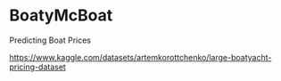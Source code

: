 # BoatyMcBoat
Predicting Boat Prices

https://www.kaggle.com/datasets/artemkorottchenko/large-boatyacht-pricing-dataset
